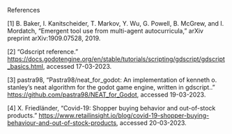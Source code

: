 References

[1] B. Baker, I. Kanitscheider, T. Markov, Y. Wu, G. Powell, B. McGrew, and I. Mordatch, “Emergent tool use from multi-agent autocurricula,” arXiv preprint arXiv:1909.07528, 2019.

[2] “Gdscript reference.”
https://docs.godotengine.org/en/stable/tutorials/scripting/gdscript/gdscript_basics.html, accessed 17-03-2023.

[3] pastra98, “Pastra98/neat_for_godot: An implementation of kenneth o. stanley’s neat algorithm for the godot game engine, written in gdscript..”
https://github.com/pastra98/NEAT_for_Godot, accessed 19-03-2023.

[4] X. Friedländer, “Covid-19: Shopper buying behavior and out-of-stock products.”
https://www.retailinsight.io/blog/covid-19-shopper-buying-behaviour-and-out-of-stock-products, accessed 20-03-2023.